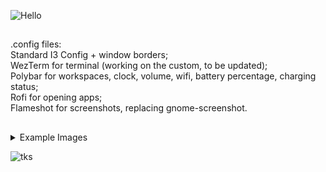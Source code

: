 ![Hello](https://readme-typing-svg.demolab.com?font=Honk&size=34&pause=1000&color=009933&background=FFFFFF00&center=true&random=false&width=435&lines=Hello+there!)
##
.config files:<br>
    Standard I3 Config + window borders;<br>
    WezTerm for terminal (working on the custom, to be updated);<br>
    Polybar for workspaces, clock, volume, wifi, battery percentage, charging status;<br>
    Rofi for opening apps;<br>
    Flameshot for screenshots, replacing gnome-screenshot.<br>
##
<details>
<summary>Example Images</summary>  
<img align="center" src="./images- examples/2025-02-12_1.png"><br>
<img align="center" src="./images- examples/2025-02-12_2.png"><br>
<img align="center" src="./images- examples/2025-02-12_3.png"><br>
<img align="center" src="./images- examples/2025-02-12_4.png"><br>
<img align="center" src="./images- examples/2025-02-12_5.png">    <br>
</details>

![tks](https://readme-typing-svg.demolab.com?font=Honk&size=34&pause=1000&color=009933&background=FFFFFF00&center=true&random=false&width=435&lines=Cool!+:D)
